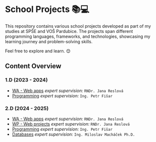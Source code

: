 # School Projects 📚💻

This repository contains various school projects developed as part of my studies at SPŠE and VOŠ Pardubice. The projects span different programming languages, frameworks, and technologies, showcasing my learning journey and problem-solving skills.

Feel free to explore and learn. 😊

## Content Overview
### 1.D (2023 - 2024)
 - [WA - Web apps](https://github.com/kucendro/spse/tree/main/1.D) *expert supervision:* `RNDr. Jana Reslová`
 - [Programming](https://github.com/kucendro/spse/tree/main/1.D/programovani) *expert supervision:* `Ing. Petr Fišar`

### 2.D (2024 - 2025)
 - [WA - Web apps](https://github.com/kucendro/spse/tree/main/2.D/WA2) *expert supervision:* `RNDr. Jana Reslová`
 - [WP - Web projects](https://github.com/kucendro/spse/tree/main/2.D/WP2) *expert supervision:* `RNDr. Jana Reslová`
 - [Programming](https://github.com/kucendro/spse/tree/main/2.D/prgr2) *expert supervision:* `Ing. Petr Fišar`
 - [Databases](2.D/Databáze) *expert supervision:* `Ing. Miloslav Macháček Ph.D.`
